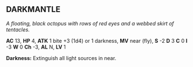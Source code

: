 ## DARKMANTLE

_A floating, black octopus with rows of red eyes and a webbed skirt of tentacles._

**AC** 13, **HP** 4, **ATK** 1 bite +3 (1d4) or 1 darkness, **MV** near (fly), **S** -2 **D** 3 **C** 0 **I** -3 **W** 0 **Ch** -3, **AL** N, **LV** 1

**Darkness:** Extinguish all light sources in near.

